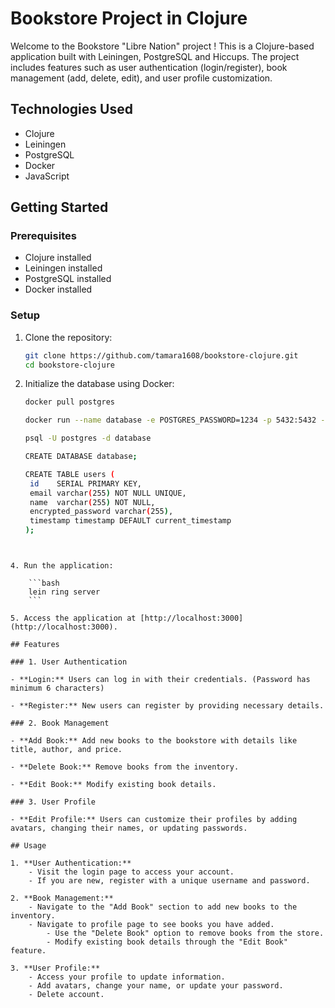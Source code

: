 # Bookstore Project in Clojure

Welcome to the Bookstore "Libre Nation" project ! This is a Clojure-based application built with Leiningen, PostgreSQL and Hiccups. The project includes features such as user authentication (login/register), book management (add, delete, edit), and user profile customization.

## Technologies Used
- Clojure
- Leiningen
- PostgreSQL
- Docker
- JavaScript

## Getting Started

### Prerequisites
- Clojure installed
- Leiningen installed
- PostgreSQL installed
- Docker installed

### Setup
1. Clone the repository:

    ```bash
    git clone https://github.com/tamara1608/bookstore-clojure.git
    cd bookstore-clojure
    ```

2. Initialize the database using Docker:

    ```bash
    docker pull postgres
    ```

     ```bash
    docker run --name database -e POSTGRES_PASSWORD=1234 -p 5432:5432 -d postgres
    ```
     ```bash
    psql -U postgres -d database

    CREATE DATABASE database;
    
    CREATE TABLE users (
      id    SERIAL PRIMARY KEY,
      email varchar(255) NOT NULL UNIQUE,
      name  varchar(255) NOT NULL,
      encrypted_password varchar(255),
      timestamp timestamp DEFAULT current_timestamp
     );
```
   

4. Run the application:

    ```bash
    lein ring server
    ```

5. Access the application at [http://localhost:3000](http://localhost:3000).

## Features

### 1. User Authentication

- **Login:** Users can log in with their credentials. (Password has minimum 6 characters)
  
- **Register:** New users can register by providing necessary details.

### 2. Book Management

- **Add Book:** Add new books to the bookstore with details like title, author, and price.

- **Delete Book:** Remove books from the inventory.

- **Edit Book:** Modify existing book details.

### 3. User Profile

- **Edit Profile:** Users can customize their profiles by adding avatars, changing their names, or updating passwords.

## Usage

1. **User Authentication:**
    - Visit the login page to access your account.
    - If you are new, register with a unique username and password.

2. **Book Management:**
    - Navigate to the "Add Book" section to add new books to the inventory.
    - Navigate to profile page to see books you have added.
        - Use the "Delete Book" option to remove books from the store.
        - Modify existing book details through the "Edit Book" feature.

3. **User Profile:**
    - Access your profile to update information.
    - Add avatars, change your name, or update your password.
    - Delete account. 



